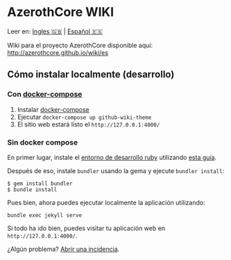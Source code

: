 # AzerothCore WIKI

Leer en: [Ingles :gb:](README.md) | [Español :es:](README_es.md)

Wiki para el proyecto AzerothCore disponible aquí: http://azerothcore.github.io/wiki/es

## Cómo instalar localmente (desarrollo)

### Con [docker-compose](https://docs.docker.com/compose/install/)

1. Instalar [docker-compose](https://docs.docker.com/compose/install/)
2. Ejecutar `docker-compose up github-wiki-theme`
3. El sitio web estará listo el `http://127.0.0.1:4000/`

### Sin docker compose

En primer lugar, instale el [entorno de desarrollo ruby](https://jekyllrb.com/docs/installation/) utilizando [esta guía](https://jekyllrb.com/docs/installation/).

Después de eso, instale `bundler` usando la gema y ejecute `bundler install`:

```
$ gem install bundler
$ bundle install
```

Pues bien, ahora puedes ejecutar localmente la aplicación utilizando:

```
bundle exec jekyll serve
```

Si todo ha ido bien, puedes visitar tu aplicación web en `http://127.0.0.1:4000/`.

¿Algún problema? [Abrir una incidencia](https://github.com/azerothcore/wiki/issues/new).
